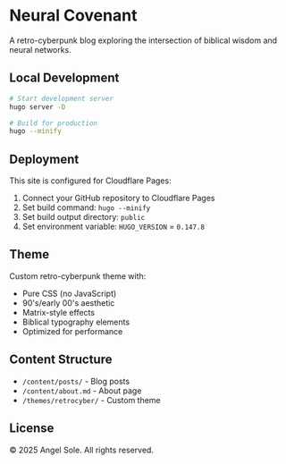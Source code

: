 # Neural Covenant

A retro-cyberpunk blog exploring the intersection of biblical wisdom and neural networks.

## Local Development

```bash
# Start development server
hugo server -D

# Build for production
hugo --minify
```

## Deployment

This site is configured for Cloudflare Pages:

1. Connect your GitHub repository to Cloudflare Pages
2. Set build command: `hugo --minify`
3. Set build output directory: `public`
4. Set environment variable: `HUGO_VERSION` = `0.147.8`

## Theme

Custom retro-cyberpunk theme with:
- Pure CSS (no JavaScript)
- 90's/early 00's aesthetic
- Matrix-style effects
- Biblical typography elements
- Optimized for performance

## Content Structure

- `/content/posts/` - Blog posts
- `/content/about.md` - About page
- `/themes/retrocyber/` - Custom theme

## License

© 2025 Angel Sole. All rights reserved.